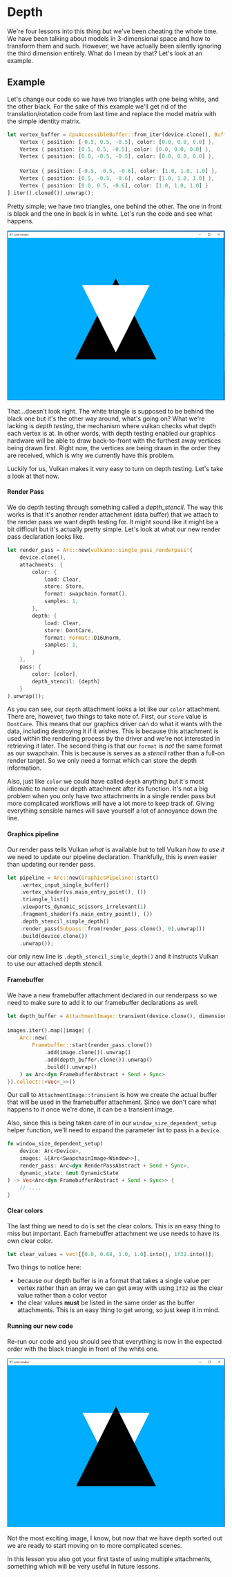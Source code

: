 # Depth

We're four lessons into this thing but we've been cheating the whole time. We have been talking about models in 3-dimensional space and how to transform them and such. However, we have actually been silently ignoring the third dimension entirely. What do I mean by that? Let's look at an example.

## Example

Let's change our code so we have two triangles with one being white, and the other black. For the sake of this example we'll get rid of the translation/rotation code from last time and replace the model matrix with the simple identity matrix.

```rust
let vertex_buffer = CpuAccessibleBuffer::from_iter(device.clone(), BufferUsage::all(), false, [
    Vertex { position: [-0.5, 0.5, -0.5], color: [0.0, 0.0, 0.0] },
    Vertex { position: [0.5, 0.5, -0.5], color: [0.0, 0.0, 0.0] },
    Vertex { position: [0.0, -0.5, -0.5], color: [0.0, 0.0, 0.0] },

    Vertex { position: [-0.5, -0.5, -0.6], color: [1.0, 1.0, 1.0] },
    Vertex { position: [0.5, -0.5, -0.6], color: [1.0, 1.0, 1.0] },
    Vertex { position: [0.0, 0.5, -0.6], color: [1.0, 1.0, 1.0] }
].iter().cloned()).unwrap();
```

Pretty simple; we have two triangles, one behind the other. The one in front is black and the one in back is in white. Let's run the code and see what happens.

![two triangles with the one that should be behind the other actually rendered in front of it](../doc_imgs/4/triangles_with_no_depth.png)

That...doesn't look right. The white triangle is supposed to be behind the black one but it's the other way around, what's going on? What we're lacking is *depth testing*, the mechanism where vulkan checks what depth each vertex is at. In other words, with depth testing enabled our graphics hardware will be able to draw back-to-front with the furthest away vertices being drawn first. Right now, the vertices are being drawn in the order they are received, which is why we currently have this problem.

Luckily for us, Vulkan makes it very easy to turn on depth testing. Let's take a look at that now.

#### Render Pass

We do depth testing through something called a *depth_stencil*. The way this works is that it's another render attachment (data buffer) that we attach to the render pass we want depth testing for. It might sound like it might be a bit difficult but it's actually pretty simple. Let's look at what our new render pass declaration looks like.

```rust
let render_pass = Arc::new(vulkano::single_pass_renderpass!(
    device.clone(),
    attachments: {
        color: {
            load: Clear,
            store: Store,
            format: swapchain.format(),
            samples: 1,
        },
        depth: {
            load: Clear,
            store: DontCare,
            format: Format::D16Unorm,
            samples: 1,
        }
    },
    pass: {
        color: [color],
        depth_stencil: {depth}
    }
).unwrap());
```

As you can see, our `depth` attachment looks a lot like our `color` attachment. There are, however, two things to take note of. First, our `store` value is `DontCare`. This means that our graphics driver can do what it wants with the data, including destroying it if it wishes. This is because this attachment is used within the rendering process by the driver and we're not interested in retrieving it later. The second thing is that our `format` is *not* the same format as our swapchain. This is because is serves as a *stencil* rather than a full-on render target. So we only need a format which can store the depth information.

Also, just like `color` we could have called `depth` anything but it's most idiomatic to name our depth attachment after its function. It's not a big problem when you only have two attachments in a single render pass but more complicated workflows will have a lot more to keep track of. Giving everything sensible names will save yourself a lot of annoyance down the line.

#### Graphics pipeline

Our render pass tells Vulkan *what* is available but to tell Vulkan *how to use it* we need to update our pipeline declaration. Thankfully, this is even easier than updating our render pass.

```rust
let pipeline = Arc::new(GraphicsPipeline::start()
    .vertex_input_single_buffer()
    .vertex_shader(vs.main_entry_point(), ())
    .triangle_list()
    .viewports_dynamic_scissors_irrelevant(1)
    .fragment_shader(fs.main_entry_point(), ())
    .depth_stencil_simple_depth()
    .render_pass(Subpass::from(render_pass.clone(), 0).unwrap())
    .build(device.clone())
    .unwrap());
```

our only new line is `.depth_stencil_simple_depth()` and it instructs Vulkan to use our attached depth stencil.

#### Framebuffer

We have a new framebuffer attachment declared in our renderpass so we need to make sure to add it to our framebuffer declarations as well.

```rust
let depth_buffer = AttachmentImage::transient(device.clone(), dimensions, Format::D16Unorm).unwrap();

images.iter().map(|image| {
    Arc::new(
        Framebuffer::start(render_pass.clone())
            .add(image.clone()).unwrap()
            .add(depth_buffer.clone()).unwrap()
            .build().unwrap()
    ) as Arc<dyn FramebufferAbstract + Send + Sync>
}).collect::<Vec<_>>()
```

Our call to `AttachmentImage::transient` is how we create the actual buffer that will be used in the framebuffer attachment. Since we don't care what happens to it once we're done, it can be a transient image.

Also, since this is being taken care of in our `window_size_dependent_setup` helper function, we'll need to expand the parameter list to pass in a `Device`.

```rust
fn window_size_dependent_setup(
    device: Arc<Device>,
    images: &[Arc<SwapchainImage<Window>>],
    render_pass: Arc<dyn RenderPassAbstract + Send + Sync>,
    dynamic_state: &mut DynamicState
) -> Vec<Arc<dyn FramebufferAbstract + Send + Sync>> {
    // ....
}
```

#### Clear colors

The last thing we need to do is set the clear colors. This is an easy thing to miss but important. Each framebuffer attachment we use needs to have its own clear color.

```rust
let clear_values = vec![[0.0, 0.68, 1.0, 1.0].into(), 1f32.into()];
```

Two things to notice here:
 - because our depth buffer is in a format that takes a single value per vertex rather than an array we can get away with using `1f32` as the clear value rather than a color vector
 - the clear values **must** be listed in the same order as the buffer attachments. This is an easy thing to get wrong, so just keep it in mind.

#### Running our new code

Re-run our code and you should see that everything is now in the expected order with the black triangle in front of the white one.

![two triangles showing correct depth ordering](../doc_imgs/4/fixed_depth_triangles.png)

Not the most exciting image, I know, but now that we have depth sorted out we are ready to start moving on to more complicated scenes.

In this lesson you also got your first taste of using multiple attachments, something which will be very useful in future lessons.
